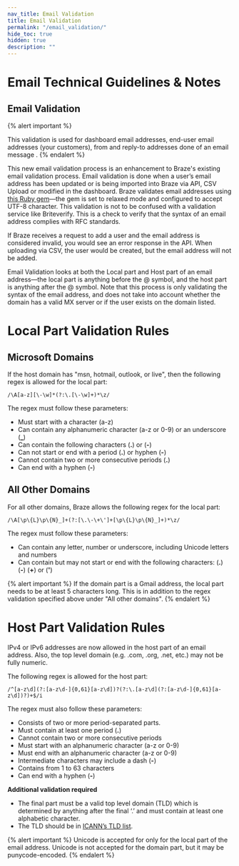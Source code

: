 ```yaml
---
nav_title: Email Validation 
title: Email Validation
permalink: "/email_validation/"
hide_toc: true
hidden: true
description: ""
---
```


# Email Technical Guidelines & Notes

## Email Validation

{% alert important %}

This validation is used for dashboard email addresses, end-user email addresses (your customers), from and reply-to addresses done of an email message .
{% endalert %}


This new email validation process is an enhancement to Braze's existing email validation process. Email validation is done when a user’s email address has been updated or is being imported into Braze via API, CSV Upload or modified in the dashboard. Braze validates email addresses using [this Ruby gem][1]—the gem is set to relaxed mode and configured to accept UTF-8 character.  This validation is not to be confused with a validation service like Briteverify.  This is a check to verify that the syntax of an email address complies with RFC standards.

If Braze receives a request to add a user and the email address is considered invalid, you would see an error response in the API.  When uploading via CSV, the user would be created, but the email address will not be added.

Email Validation looks at both the Local part and Host part of an email address—the local part is anything before the @ symbol, and the host part is anything after the @ symbol. Note that this process is only validating the syntax of the email address, and does not take into account whether the domain has a valid MX server or if the user exists on the domain listed. 


# Local Part Validation Rules
## Microsoft Domains
If the host domain has "msn, hotmail, outlook, or live", then the following regex is allowed for the local part:


`/\A[a-z][\-\w]*(?:\.[\-\w]+)*\z/`

The regex must follow these parameters:

- Must start with a character (a-z)
- Can contain any alphanumeric character (a-z or 0-9) or an underscore (**_**)
- Can  contain the following characters (**.**) or (**-**)
- Can not start or end with a period (**.**) or hyphen (**-**)
- Cannot contain two or more consecutive periods (**.**)
- Can end with a hyphen (**-**)


## All Other Domains
For all other domains, Braze allows the following regex for the local part:


`/\A[\p\{L}\p\{N}_]+(?:[\.\-\+\']+[\p\{L}\p\{N}_]+)*\z/`

The regex must follow these parameters:
- Can contain any letter, number or underscore, including Unicode letters and numbers
- Can contain but may not start or end with the following characters: (**.**) (**-**) (**+**) or (**'**)

{% alert important %}
If the domain part is a Gmail address, the local part needs to be at least 5 characters long. This is in addition to the regex validation specified above under "All other domains".
{% endalert %}


# Host Part Validation Rules
IPv4 or IPv6 addresses are now allowed in the host part of an email address. Also, the top level domain (e.g. .com, .org, .net, etc.) may not be fully numeric.

The following regex is allowed for the host part: 

`/^[a-z\d](?:[a-z\d-]{0,61}[a-z\d])?(?:\.[a-z\d](?:[a-z\d-]{0,61}[a-z\d])?)+$/i`

The regex must also follow these parameters:

- Consists of two or more period-separated parts. 
- Must contain at least one period (**.**)
- Cannot contain two or more consecutive periods
- Must start with an alphanumeric character (a-z or 0-9)
- Must end with an alphanumeric character (a-z or 0-9)
- Intermediate characters may include a dash (**-**)
- Contains from 1 to 63 characters
- Can end with a hyphen (**-**)

**Additional validation required** 
- The final part must be a valid top level domain (TLD) which is determined by anything after the final ‘.’ and must contain at least one alphabetic character.
- The TLD should be in [ICANN’s TLD list][2].


{% alert important %}
Unicode is accepted for only for the local part of the email address.
Unicode is not accepted for the domain part, but it may be punycode-encoded. 
{% endalert %}

[1]: https://github.com/afair/email_address
[2]: https://data.iana.org/TLD/tlds-alpha-by-domain.txt
[3]: {{site.baseurl}}/user_guide/message_building_by_channel/email/managing_user_subscriptions/#managing-user-subscriptions
